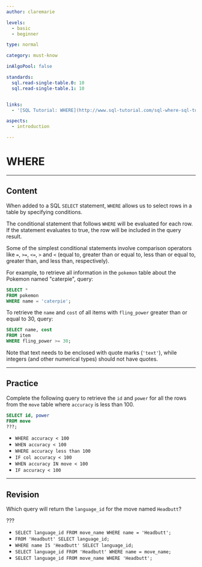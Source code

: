 ```yaml
---
author: claremarie

levels:
  - basic
  - beginner

type: normal

category: must-know

inAlgoPool: false

standards:
  sql.read-single-table.0: 10
  sql.read-single-table.1: 10


links:
  - '[SQL Tutorial: WHERE](http://www.sql-tutorial.com/sql-where-sql-tutorial/){website}'

aspects:
  - introduction

---
```


# WHERE

---
## Content

When added to a SQL `SELECT` statement, `WHERE` allows us to select rows in a table by specifying conditions.

The conditional statement that follows `WHERE` will be evaluated for each row. If the statement evaluates to true, the row will be included in the query result.

Some of the simplest conditional statements involve comparison operators like `=`, `>=`, `<=`, `>` and `<` (equal to, greater than or equal to, less than or equal to, greater than, and less than, respectively).

For example, to retrieve all information in the `pokemon` table about the Pokemon named "caterpie", query:

```sql
SELECT *
FROM pokemon
WHERE name = 'caterpie';
```

To retrieve the `name` and `cost` of all items with `fling_power` greater than or equal to 30, query:

```sql
SELECT name, cost
FROM item
WHERE fling_power >= 30;
```

Note that text needs to be enclosed with quote marks (`'text'`), while integers (and other numerical types) should not have quotes.


---
## Practice

Complete the following query to retrieve the `id` and `power` for all the rows from the `move` table where `accuracy` is less than 100.


```sql
SELECT id, power
FROM move
???;
```


* `WHERE accuracy < 100`
* `WHEN accuracy < 100`
* `WHERE accuracy less than 100`
* `IF col accuracy < 100`
* `WHEN accuracy IN move < 100`
* `IF accuracy < 100`


---
## Revision

Which query will return the `language_id` for the move named `Headbutt`?

???

* `SELECT language_id FROM move_name WHERE name = 'Headbutt';`
* `FROM 'Headbutt' SELECT language_id;`
* `WHERE name IS 'Headbutt' SELECT language_id;`
* `SELECT language_id FROM 'Headbutt' WHERE name = move_name;`
* `SELECT language_id FROM move_name WHERE 'Headbutt';`
 
 
